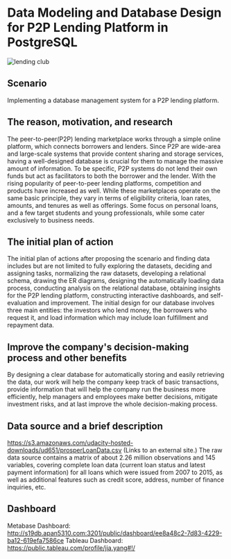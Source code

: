 # Data Modeling and Database Design for P2P Lending Platform in PostgreSQL
![lending club](data/p2p.jpg|width=300)


## Scenario
Implementing a database management system for a P2P lending platform.

 

## The reason, motivation, and research
The peer-to-peer(P2P) lending marketplace works through a simple online platform, which connects borrowers and lenders. Since P2P are wide-area and large-scale systems that provide content sharing and storage services, having a well-designed database is crucial for them to manage the massive amount of information. To be specific, P2P systems do not lend their own funds but act as facilitators to both the borrower and the lender. With the rising popularity of peer-to-peer lending platforms, competition and products have increased as well. While these marketplaces operate on the same basic principle, they vary in terms of eligibility criteria, loan rates, amounts, and tenures as well as offerings. Some focus on personal loans, and a few target students and young professionals, while some cater exclusively to business needs.

 

## The initial plan of action
The initial plan of actions after proposing the scenario and finding data includes but are not limited to fully exploring the datasets, deciding and assigning tasks, normalizing the raw datasets, developing a relational schema, drawing the ER diagrams, designing the automatically loading data process, conducting analysis on the relational database, obtaining insights for the P2P lending platform, constructing interactive dashboards, and self-evaluation and improvement. The initial design for our database involves three main entities: the investors who lend money, the borrowers who request it, and load information which may include loan fulfillment and repayment data.

 

## Improve the company's decision-making process and other benefits
By designing a clear database for automatically storing and easily retrieving the data, our work will help the company keep track of basic transactions, provide information that will help the company run the business more efficiently, help managers and employees make better decisions, mitigate investment risks, and at last improve the whole decision-making process.

 

## Data source and a brief description
https://s3.amazonaws.com/udacity-hosted-downloads/ud651/prosperLoanData.csv  (Links to an external site.)
The raw data source contains a matrix of about 2.26 million observations and 145 variables, covering complete loan data (current loan status and latest payment information) for all loans which were issued from 2007 to 2015, as well as additional features such as credit score, address, number of finance inquiries, etc.


## Dashboard
Metabase Dashboard: http://s19db.apan5310.com:3201/public/dashboard/ee8a48c2-7d83-4229-ba12-619efa7586ce
Tableau Dashboard: https://public.tableau.com/profile/jia.yang#!/
